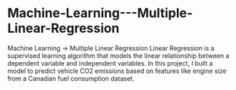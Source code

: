 # Machine-Learning---Multiple-Linear-Regression
Machine Learning -> Multiple Linear Regression
Linear Regression is a supervised learning algorithm that models the linear relationship between a dependent variable and independent variables. In this project, I built a model to predict vehicle CO2 emissions based on features like engine size from a Canadian fuel consumption dataset.
